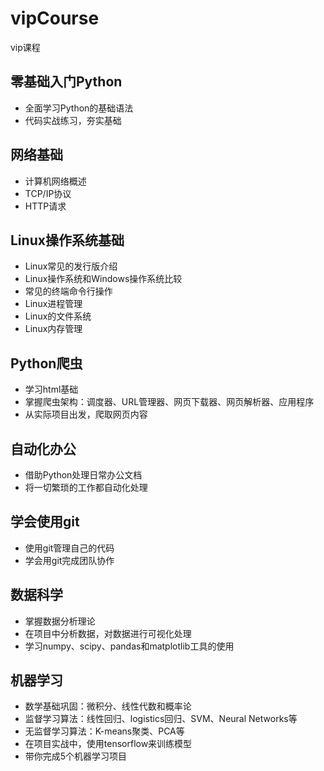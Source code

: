 # vipCourse
vip课程

## 零基础入门Python
* 全面学习Python的基础语法
* 代码实战练习，夯实基础

## 网络基础
* 计算机网络概述
* TCP/IP协议
* HTTP请求

## Linux操作系统基础
* Linux常见的发行版介绍
* Linux操作系统和Windows操作系统比较
* 常见的终端命令行操作
* Linux进程管理
* Linux的文件系统
* Linux内存管理




## Python爬虫
* 学习html基础
* 掌握爬虫架构：调度器、URL管理器、网页下载器、网页解析器、应用程序
* 从实际项目出发，爬取网页内容

## 自动化办公
* 借助Python处理日常办公文档
* 将一切繁琐的工作都自动化处理

## 学会使用git
* 使用git管理自己的代码
* 学会用git完成团队协作

## 数据科学
* 掌握数据分析理论
* 在项目中分析数据，对数据进行可视化处理
* 学习numpy、scipy、pandas和matplotlib工具的使用

## 机器学习
* 数学基础巩固：微积分、线性代数和概率论
* 监督学习算法：线性回归、logistics回归、SVM、Neural Networks等
* 无监督学习算法：K-means聚类、PCA等
* 在项目实战中，使用tensorflow来训练模型
* 带你完成5个机器学习项目
